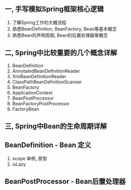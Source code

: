 
## 一, 手写模拟Spring框架核心逻辑
1. 了解Spring工作的大概流程
2. 熟悉BeanDefinition, BeanFactory, Bean等基本概念
3. 熟悉Bean的声明周期, Bean的后置处理器等概念

## 二, Spring中比较重要的几个概念详解
1. BeanDefinition
2. AnnotatedBeanDefinitionReader
3. XmlBeanDefinitionReader
4. ClassPathBeanDefinitionScanner
5. BeanFactory
6. ApplicationContext
7. BeanPostProcessor
8. BeanFactoryPostProcessor
9. FactoryBean

## 三, Spring中Bean的生命周期详解

## BeanDefinition - Bean 定义

1. scope 单例, 原型
2. isLazy


## BeanPostProcessor - Bean后置处理器